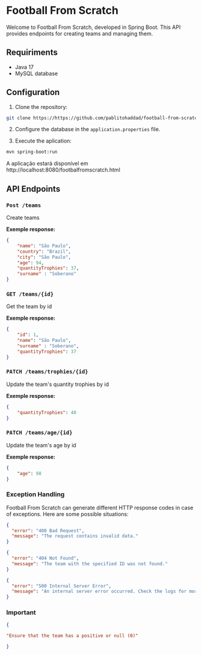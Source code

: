 # Football From Scratch
 
Welcome to Football From Scratch, developed in Spring Boot. This API provides endpoints for creating teams and managing them.
 
## Requiriments
 
- Java 17 
- MySQL database 
 
## Configuration
 
1. Clone the repository:
 
```bash
git clone https://https://github.com/pablitohaddad/football-from-scratch
```
 
2. Configure the database in the `application.properties` file.
 
3. Execute the aplication:
 
```bash
mvn spring-boot:run
```
 
A aplicação estará disponível em http://localhost:8080/footbalfromscratch.html
 
## API Endpoints
 
### `Post /teams` 
 
Create teams
 
**Exemple response:**
```json
{
    "name": "São Paulo",
    "country": "Brazil",
    "city": "São Paulo",
    "age": 94,
    "quantityTrophies": 37,
    "surname" : "Soberano"
}
```
### `GET /teams/{id}` 
 
Get the team by id
 
**Exemple response:**
```json
{
    "id": 1,
    "name": "São Paulo",
    "surname" : "Soberano",
    "quantityTrophies": 37
}
```
### `PATCH /teams/trophies/{id}` 
 
Update the team's quantity trophies by id
 
**Exemple response:**
```json
{
    "quantityTrophies": 40
}
```
### `PATCH /teams/age/{id}` 
 
Update the team's age by id
 
**Exemple response:**
```json
{
    "age": 98
}
```
 

### Exception Handling

Football From Scratch can generate different HTTP response codes in case of exceptions. Here are some possible situations:

```json
{
  "error": "400 Bad Request",
  "message": "The request contains invalid data."
}

{
  "error": "404 Not Found",
  "message": "The team with the specified ID was not found."
}

{
  "error": "500 Internal Server Error",
  "message": "An internal server error occurred. Check the logs for more details."
}


```

### Important
```json
{

"Ensure that the team has a positive or null (0)"

}
```
